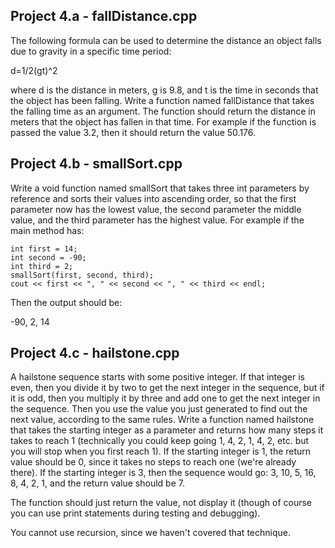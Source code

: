 ## Project 4.a - fallDistance.cpp

The following formula can be used to determine the distance an object falls due to gravity in a specific time period:

d=1/2(gt)^2

where d is the distance in meters, g is 9.8, and t is the time in seconds that the object has been falling.  Write a function named fallDistance that takes the falling time as an argument.  The function should return the distance in meters that the object has fallen in that time.  For example if the function is passed the value 3.2, then it should return the value 50.176.


## Project 4.b - smallSort.cpp

Write a void function named smallSort that takes three int parameters by reference and sorts their values into ascending order, so that the first parameter now has the lowest value, the second parameter the middle value, and the third parameter has the highest value.  For example if the main method has:

    int first = 14;
    int second = -90;
    int third = 2;
    smallSort(first, second, third);
    cout << first << ", " << second << ", " << third << endl;


Then the output should be:

-90, 2, 14


## Project 4.c - hailstone.cpp

A hailstone sequence starts with some positive integer. If that integer is even, then you divide it by two to get the next integer in the sequence, but if it is odd, then you multiply it by three and add one to get the next integer in the sequence. Then you use the value you just generated to find out the next value, according to the same rules. Write a function named hailstone that takes the starting integer as a parameter and returns how many steps it takes to reach 1 (technically you could keep going 1, 4, 2, 1, 4, 2, etc. but you will stop when you first reach 1). If the starting integer is 1, the return value should be 0, since it takes no steps to reach one (we're already there). If the starting integer is 3, then the sequence would go: 3, 10, 5, 16, 8, 4, 2, 1, and the return value should be 7.

The function should just return the value, not display it (though of course you can use print statements during testing and debugging).

You cannot use recursion, since we haven't covered that technique.

